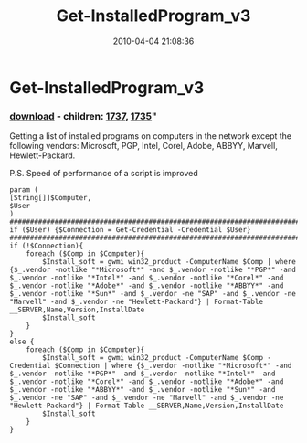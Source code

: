 ﻿---
pid:            1734
parent:         0
children:       1737,1735
poster:         Angel-Keeper
title:          Get-InstalledProgram_v3
date:           2010-04-04 21:08:36
format:         posh
---

# Get-InstalledProgram_v3

### [download](1734.ps1) - children: [1737](1737.md), [1735](1735.md)"

Getting a list of installed programs on computers in the network except the following vendors:
Microsoft, PGP, Intel, Corel, Adobe, ABBYY, Marvell, Hewlett-Packard.

P.S. Speed of performance of a script is improved

```posh
param (
[String[]]$Computer,
$User
)
#############################################################################################
if ($User) {$Connection = Get-Credential -Credential $User}
#############################################################################################
if (!$Connection){
	foreach ($Comp in $Computer){
		$Install_soft = gwmi win32_product -ComputerName $Comp | where {$_.vendor -notlike "*Microsoft*" -and $_.vendor -notlike "*PGP*" -and $_.vendor -notlike "*Intel*" -and $_.vendor -notlike "*Corel*" -and $_.vendor -notlike "*Adobe*" -and $_.vendor -notlike "*ABBYY*" -and $_.vendor -notlike "*Sun*" -and $_.vendor -ne "SAP" -and $_.vendor -ne "Marvell" -and $_.vendor -ne "Hewlett-Packard"} | Format-Table __SERVER,Name,Version,InstallDate
		$Install_soft
	}
}
else {
	foreach ($Comp in $Computer){	
		$Install_soft = gwmi win32_product -ComputerName $Comp -Credential $Connection | where {$_.vendor -notlike "*Microsoft*" -and $_.vendor -notlike "*PGP*" -and $_.vendor -notlike "*Intel*" -and $_.vendor -notlike "*Corel*" -and $_.vendor -notlike "*Adobe*" -and $_.vendor -notlike "*ABBYY*" -and $_.vendor -notlike "*Sun*" -and $_.vendor -ne "SAP" -and $_.vendor -ne "Marvell" -and $_.vendor -ne "Hewlett-Packard"} | Format-Table __SERVER,Name,Version,InstallDate
		$Install_soft
	}
}
```

